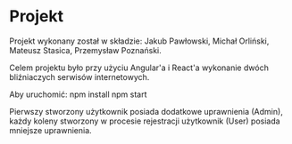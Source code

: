 # Projekt
Projekt wykonany został w składzie: Jakub Pawłowski, Michał Orliński, Mateusz Stasica, Przemysław Poznański.

Celem projektu było przy użyciu Angular'a i React'a wykonanie dwóch bliźniaczych serwisów internetowych.

Aby uruchomić:
npm install
npm start

Pierwszy stworzony użytkownik posiada dodatkowe uprawnienia (Admin), każdy koleny stworzony w procesie rejestracji użytkownik (User) posiada mniejsze uprawnienia.
